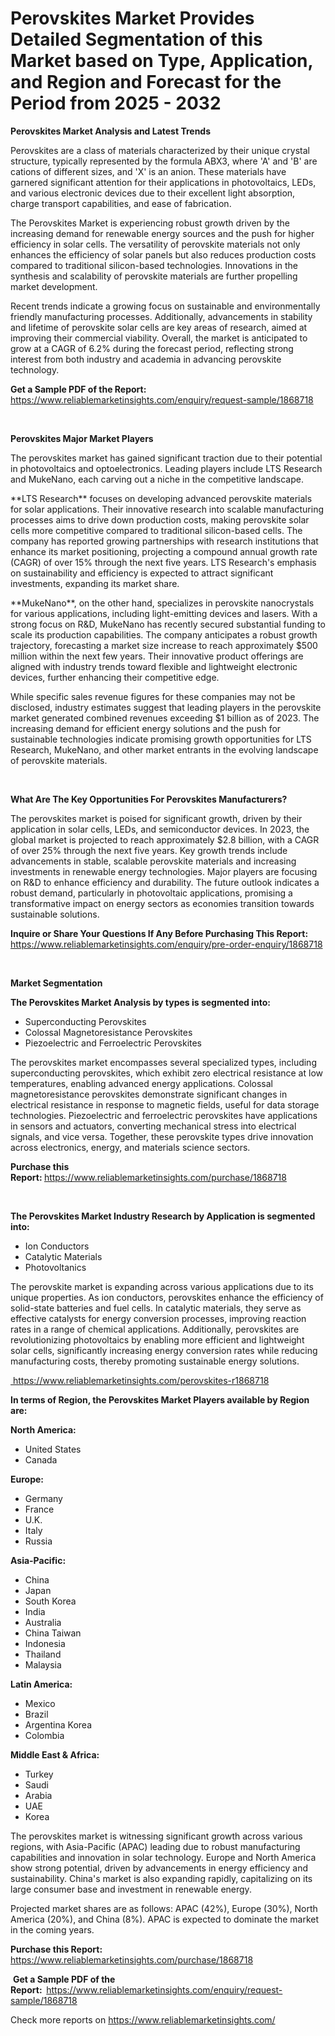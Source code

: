 <p><h1>Perovskites Market Provides Detailed Segmentation of this Market based on Type, Application, and Region and Forecast for the Period from 2025 - 2032</h1></p><p><strong>Perovskites Market Analysis and Latest Trends</strong></p>
<p><p>Perovskites are a class of materials characterized by their unique crystal structure, typically represented by the formula ABX3, where 'A' and 'B' are cations of different sizes, and 'X' is an anion. These materials have garnered significant attention for their applications in photovoltaics, LEDs, and various electronic devices due to their excellent light absorption, charge transport capabilities, and ease of fabrication.</p><p>The Perovskites Market is experiencing robust growth driven by the increasing demand for renewable energy sources and the push for higher efficiency in solar cells. The versatility of perovskite materials not only enhances the efficiency of solar panels but also reduces production costs compared to traditional silicon-based technologies. Innovations in the synthesis and scalability of perovskite materials are further propelling market development.</p><p>Recent trends indicate a growing focus on sustainable and environmentally friendly manufacturing processes. Additionally, advancements in stability and lifetime of perovskite solar cells are key areas of research, aimed at improving their commercial viability. Overall, the market is anticipated to grow at a CAGR of 6.2% during the forecast period, reflecting strong interest from both industry and academia in advancing perovskite technology.</p></p>
<p><strong>Get a Sample PDF of the Report:&nbsp;</strong> <a href="https://www.reliablemarketinsights.com/enquiry/request-sample/1868718?utm_campaign=3206&utm_medium=2&utm_source=Github&utm_content=ia&utm_term=31032025&utm_id=perovskites">https://www.reliablemarketinsights.com/enquiry/request-sample/1868718</a></p>
<p>&nbsp;</p>
<p><strong>Perovskites Major Market Players</strong></p>
<p><p>The perovskites market has gained significant traction due to their potential in photovoltaics and optoelectronics. Leading players include LTS Research and MukeNano, each carving out a niche in the competitive landscape.</p><p>**LTS Research** focuses on developing advanced perovskite materials for solar applications. Their innovative research into scalable manufacturing processes aims to drive down production costs, making perovskite solar cells more competitive compared to traditional silicon-based cells. The company has reported growing partnerships with research institutions that enhance its market positioning, projecting a compound annual growth rate (CAGR) of over 15% through the next five years. LTS Research's emphasis on sustainability and efficiency is expected to attract significant investments, expanding its market share.</p><p>**MukeNano**, on the other hand, specializes in perovskite nanocrystals for various applications, including light-emitting devices and lasers. With a strong focus on R&D, MukeNano has recently secured substantial funding to scale its production capabilities. The company anticipates a robust growth trajectory, forecasting a market size increase to reach approximately $500 million within the next few years. Their innovative product offerings are aligned with industry trends toward flexible and lightweight electronic devices, further enhancing their competitive edge.</p><p>While specific sales revenue figures for these companies may not be disclosed, industry estimates suggest that leading players in the perovskite market generated combined revenues exceeding $1 billion as of 2023. The increasing demand for efficient energy solutions and the push for sustainable technologies indicate promising growth opportunities for LTS Research, MukeNano, and other market entrants in the evolving landscape of perovskite materials.</p></p>
<p>&nbsp;</p>
<p><strong>What Are The Key Opportunities For Perovskites Manufacturers?</strong></p>
<p><p>The perovskites market is poised for significant growth, driven by their application in solar cells, LEDs, and semiconductor devices. In 2023, the global market is projected to reach approximately $2.8 billion, with a CAGR of over 25% through the next five years. Key growth trends include advancements in stable, scalable perovskite materials and increasing investments in renewable energy technologies. Major players are focusing on R&D to enhance efficiency and durability. The future outlook indicates a robust demand, particularly in photovoltaic applications, promising a transformative impact on energy sectors as economies transition towards sustainable solutions.</p></p>
<p><strong>Inquire or Share Your Questions If Any Before Purchasing This Report:</strong> <a href="https://www.reliablemarketinsights.com/enquiry/pre-order-enquiry/1868718?utm_campaign=3206&utm_medium=2&utm_source=Github&utm_content=ia&utm_term=31032025&utm_id=perovskites">https://www.reliablemarketinsights.com/enquiry/pre-order-enquiry/1868718</a></p>
<p>&nbsp;</p>
<p><strong>Market Segmentation</strong></p>
<p><strong>The Perovskites Market Analysis by types is segmented into:</strong></p>
<p><ul><li>Superconducting Perovskites</li><li>Colossal Magnetoresistance Perovskites</li><li>Piezoelectric and Ferroelectric Perovskites</li></ul></p>
<p><p>The perovskites market encompasses several specialized types, including superconducting perovskites, which exhibit zero electrical resistance at low temperatures, enabling advanced energy applications. Colossal magnetoresistance perovskites demonstrate significant changes in electrical resistance in response to magnetic fields, useful for data storage technologies. Piezoelectric and ferroelectric perovskites have applications in sensors and actuators, converting mechanical stress into electrical signals, and vice versa. Together, these perovskite types drive innovation across electronics, energy, and materials science sectors.</p></p>
<p><strong>Purchase this Report:&nbsp;</strong><a href="https://www.reliablemarketinsights.com/purchase/1868718?utm_campaign=3206&utm_medium=2&utm_source=Github&utm_content=ia&utm_term=31032025&utm_id=perovskites">https://www.reliablemarketinsights.com/purchase/1868718</a></p>
<p>&nbsp;</p>
<p><strong>The Perovskites Market Industry Research by Application is segmented into:</strong></p>
<p><ul><li>Ion Conductors</li><li>Catalytic Materials</li><li>Photovoltanics</li></ul></p>
<p><p>The perovskite market is expanding across various applications due to its unique properties. As ion conductors, perovskites enhance the efficiency of solid-state batteries and fuel cells. In catalytic materials, they serve as effective catalysts for energy conversion processes, improving reaction rates in a range of chemical applications. Additionally, perovskites are revolutionizing photovoltaics by enabling more efficient and lightweight solar cells, significantly increasing energy conversion rates while reducing manufacturing costs, thereby promoting sustainable energy solutions.</p></p>
<p><a href="https://www.reliablemarketinsights.com/perovskites-r1868718?utm_campaign=3206&utm_medium=2&utm_source=Github&utm_content=ia&utm_term=31032025&utm_id=perovskites">&nbsp;https://www.reliablemarketinsights.com/perovskites-r1868718</a></p>
<p><strong>In terms of Region, the Perovskites Market Players available by Region are:</strong></p>
<p>
    <p> <strong> North America: </strong>
        <ul>
            <li>United States</li>
            <li>Canada</li>
        </ul>
        </p> 
    <p> <strong> Europe: </strong>
        <ul>
            <li>Germany</li>
            <li>France</li>
            <li>U.K.</li>
            <li>Italy</li>
            <li>Russia</li>
        </ul>
        </p> 
    <p> <strong> Asia-Pacific: </strong>
        <ul>
            <li>China</li>
            <li>Japan</li>
            <li>South Korea</li>
            <li>India</li>
            <li>Australia</li>
            <li>China Taiwan</li>
            <li>Indonesia</li>
            <li>Thailand</li>
            <li>Malaysia</li>
        </ul>
        </p> 
    <p> <strong> Latin America: </strong>
        <ul>
            <li>Mexico</li>
            <li>Brazil</li>
            <li>Argentina Korea</li>
            <li>Colombia</li>
        </ul>
        </p> 
    <p> <strong> Middle East & Africa: </strong>
        <ul>
            <li>Turkey</li>
            <li>Saudi</li>
            <li>Arabia</li>
            <li>UAE</li>
            <li>Korea</li>
        </ul>
    </p>
    </p>
<p><p>The perovskites market is witnessing significant growth across various regions, with Asia-Pacific (APAC) leading due to robust manufacturing capabilities and innovation in solar technology. Europe and North America show strong potential, driven by advancements in energy efficiency and sustainability. China's market is also expanding rapidly, capitalizing on its large consumer base and investment in renewable energy. </p><p>Projected market shares are as follows: APAC (42%), Europe (30%), North America (20%), and China (8%). APAC is expected to dominate the market in the coming years.</p></p>
<p><strong>Purchase this Report: </strong><a href="https://www.reliablemarketinsights.com/purchase/1868718?utm_campaign=3206&utm_medium=2&utm_source=Github&utm_content=ia&utm_term=31032025&utm_id=perovskites">https://www.reliablemarketinsights.com/purchase/1868718</a></p>
<p>&nbsp;<strong>Get a Sample PDF of the Report:&nbsp;&nbsp;</strong><a href="https://www.reliablemarketinsights.com/enquiry/request-sample/1868718?utm_campaign=3206&utm_medium=2&utm_source=Github&utm_content=ia&utm_term=31032025&utm_id=perovskites">https://www.reliablemarketinsights.com/enquiry/request-sample/1868718</a></p>
<p><strong></strong></p>
<p>Check more reports on <a href="https://www.reliablemarketinsights.com/?utm_campaign=3206&utm_medium=2&utm_source=Github&utm_content=ia&utm_term=31032025&utm_id=perovskites">https://www.reliablemarketinsights.com/</a></p>